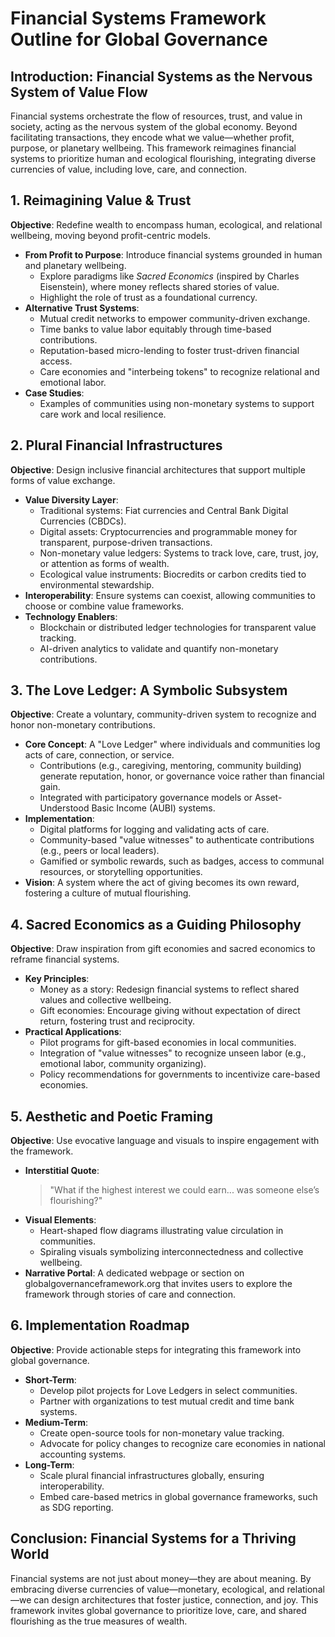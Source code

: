 # Financial Systems Framework Outline for Global Governance

## Introduction: Financial Systems as the Nervous System of Value Flow
Financial systems orchestrate the flow of resources, trust, and value in society, acting as the nervous system of the global economy. Beyond facilitating transactions, they encode what we value—whether profit, purpose, or planetary wellbeing. This framework reimagines financial systems to prioritize human and ecological flourishing, integrating diverse currencies of value, including love, care, and connection.

## 1. Reimagining Value & Trust
**Objective**: Redefine wealth to encompass human, ecological, and relational wellbeing, moving beyond profit-centric models.  
- **From Profit to Purpose**: Introduce financial systems grounded in human and planetary wellbeing.  
  - Explore paradigms like *Sacred Economics* (inspired by Charles Eisenstein), where money reflects shared stories of value.  
  - Highlight the role of trust as a foundational currency.  
- **Alternative Trust Systems**:  
  - Mutual credit networks to empower community-driven exchange.  
  - Time banks to value labor equitably through time-based contributions.  
  - Reputation-based micro-lending to foster trust-driven financial access.  
  - Care economies and "interbeing tokens" to recognize relational and emotional labor.  
- **Case Studies**:  
  - Examples of communities using non-monetary systems to support care work and local resilience.  

## 2. Plural Financial Infrastructures
**Objective**: Design inclusive financial architectures that support multiple forms of value exchange.  
- **Value Diversity Layer**:  
  - Traditional systems: Fiat currencies and Central Bank Digital Currencies (CBDCs).  
  - Digital assets: Cryptocurrencies and programmable money for transparent, purpose-driven transactions.  
  - Non-monetary value ledgers: Systems to track love, care, trust, joy, or attention as forms of wealth.  
  - Ecological value instruments: Biocredits or carbon credits tied to environmental stewardship.  
- **Interoperability**: Ensure systems can coexist, allowing communities to choose or combine value frameworks.  
- **Technology Enablers**:  
  - Blockchain or distributed ledger technologies for transparent value tracking.  
  - AI-driven analytics to validate and quantify non-monetary contributions.  

## 3. The Love Ledger: A Symbolic Subsystem
**Objective**: Create a voluntary, community-driven system to recognize and honor non-monetary contributions.  
- **Core Concept**: A "Love Ledger" where individuals and communities log acts of care, connection, or service.  
  - Contributions (e.g., caregiving, mentoring, community building) generate reputation, honor, or governance voice rather than financial gain.  
  - Integrated with participatory governance models or Asset-Understood Basic Income (AUBI) systems.  
- **Implementation**:  
  - Digital platforms for logging and validating acts of care.  
  - Community-based "value witnesses" to authenticate contributions (e.g., peers or local leaders).  
  - Gamified or symbolic rewards, such as badges, access to communal resources, or storytelling opportunities.  
- **Vision**: A system where the act of giving becomes its own reward, fostering a culture of mutual flourishing.  

## 4. Sacred Economics as a Guiding Philosophy
**Objective**: Draw inspiration from gift economies and sacred economics to reframe financial systems.  
- **Key Principles**:  
  - Money as a story: Redesign financial systems to reflect shared values and collective wellbeing.  
  - Gift economies: Encourage giving without expectation of direct return, fostering trust and reciprocity.  
- **Practical Applications**:  
  - Pilot programs for gift-based economies in local communities.  
  - Integration of "value witnesses" to recognize unseen labor (e.g., emotional labor, community organizing).  
  - Policy recommendations for governments to incentivize care-based economies.  

## 5. Aesthetic and Poetic Framing
**Objective**: Use evocative language and visuals to inspire engagement with the framework.  
- **Interstitial Quote**:  
  > "What if the highest interest we could earn... was someone else’s flourishing?"  
- **Visual Elements**:  
  - Heart-shaped flow diagrams illustrating value circulation in communities.  
  - Spiraling visuals symbolizing interconnectedness and collective wellbeing.  
- **Narrative Portal**: A dedicated webpage or section on globalgovernanceframework.org that invites users to explore the framework through stories of care and connection.  

## 6. Implementation Roadmap
**Objective**: Provide actionable steps for integrating this framework into global governance.  
- **Short-Term**:  
  - Develop pilot projects for Love Ledgers in select communities.  
  - Partner with organizations to test mutual credit and time bank systems.  
- **Medium-Term**:  
  - Create open-source tools for non-monetary value tracking.  
  - Advocate for policy changes to recognize care economies in national accounting systems.  
- **Long-Term**:  
  - Scale plural financial infrastructures globally, ensuring interoperability.  
  - Embed care-based metrics in global governance frameworks, such as SDG reporting.  

## Conclusion: Financial Systems for a Thriving World
Financial systems are not just about money—they are about meaning. By embracing diverse currencies of value—monetary, ecological, and relational—we can design architectures that foster justice, connection, and joy. This framework invites global governance to prioritize love, care, and shared flourishing as the true measures of wealth.